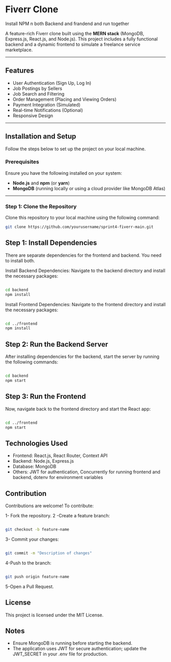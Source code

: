 # Fiverr Clone

Install NPM n both Backend and frandend and run together



A feature-rich Fiverr clone built using the **MERN stack** (MongoDB, Express.js, React.js, and Node.js). This project includes a fully functional backend and a dynamic frontend to simulate a freelance service marketplace.

---

## Features

- User Authentication (Sign Up, Log In)
- Job Postings by Sellers
- Job Search and Filtering
- Order Management (Placing and Viewing Orders)
- Payment Integration (Simulated)
- Real-time Notifications (Optional)
- Responsive Design

---

## Installation and Setup

Follow the steps below to set up the project on your local machine.

### Prerequisites

Ensure you have the following installed on your system:

- **Node.js** and **npm** (or **yarn**)
- **MongoDB** (running locally or using a cloud provider like MongoDB Atlas)

---

### Step 1: Clone the Repository

Clone this repository to your local machine using the following command:

```bash
git clone https://github.com/yourusername/sprint4-fiverr-main.git
```

## Step 1:  Install Dependencies

There are separate dependencies for the frontend and backend. You need to install both.

Install Backend Dependencies: Navigate to the backend directory and install the necessary packages:
```bash

cd backend
npm install 

```
Install Frontend Dependencies: Navigate to the frontend directory and install the necessary packages:
```bash

cd ../frontend
npm install 

```
## Step 2: Run the Backend Server

After installing dependencies for the backend, start the server by running the following commands:

```bash

cd backend
npm start

```

## Step 3: Run the Frontend

Now, navigate back to the frontend directory and start the React app:

```bash

cd ../frontend
npm start


```


## Technologies Used
- Frontend: React.js, React Router, Context API
- Backend: Node.js, Express.js
- Database: MongoDB
- Others: JWT for authentication, Concurrently for running frontend and backend, dotenv for environment variables

## Contribution
Contributions are welcome! To contribute:

1- Fork the repository.
2 -Create a feature branch:

```bash

git checkout -b feature-name

```

3- Commit your changes:


```bash

git commit -m "Description of changes"


```
4-Push to the branch:
```bash

git push origin feature-name

```
5-Open a Pull Request.

## License
This project is licensed under the MIT License.

## Notes

- Ensure MongoDB is running before starting the backend.
- The application uses JWT for secure authentication; update the JWT_SECRET in your .env file for production.





